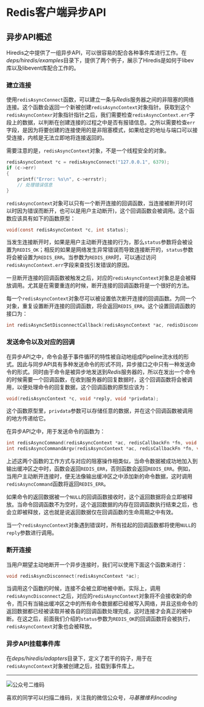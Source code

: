 # Redis客户端异步API

## 异步API概述
Hiredis之中提供了一组异步API，可以很容易的配合各种事件库进行工作。在*deps/hiredis/examples*目录下，提供了两个例子，展示了Hiredis是如何于libev库以及libevent库配合工作的。

### 建立连接
使用`redisAsyncConnect`函数，可以建立一条与*Redis*服务器之间的非阻塞的网络连接。这个函数会返回一个新被创建`redisAsyncContext`对象指针。获取到这个`redisAsyncContexr`对象指针指针之后，我们需要检查`redisAsyncContext.err`字段上的数据，以判断在创建连接的过程之中是否有报错信息。之所以需要检查`err`字段，是因为将要创建的连接使用的是非阻塞模式，如果给定的地址与端口可以接受连接，内核是无法立即地将连接返回的。

需要注意的是，`redisAsyncContext`对象，不是一个线程安全的对象。

```c
redisAsyncContext *c = redisAsyncConnect("127.0.0.1", 6379);
if (c->err)
{
    printf("Error: %s\n", c->errstr);
    // 处理错误信息
}
```

`redisAsyncContext`对象可以只有一个断开连接的回调函数，当连接被断开时(可以时因为错误而断开，也可以是用户主动断开)，这个回调函数会被调用。这个函数应该具有如下的函数原型：
```c
void(const redisAsyncContext *c, int status);
```
当发生连接断开时，如果是用户主动断开连接的行为，那么`status`参数将会被设置为`REDIS_OK`；相反的如果是网络发生异常错误而导致连接断开的，`status`参数将会被设置为`REDIS_ERR`。当参数为`REDIS_ERR`时，可以通过访问`redisAsyncContext.err`字段来查找引发错误的原因。

一旦断开连接的回调函数被触发之后，对应的`redisAsyncContext`对象总是会被释放调用。尤其是在需要重连的时候，断开连接的回调函数将是一个很好的方法。

每一个`redisAsyncContext`对象尽可以被设置依次断开连接的回调函数。为同一个对象，重复设置断开连接的回调函数，将会返回`REDIS_ERR`。这个设置回调函数的接口为：
```c
int redisAsyncSetDisconnectCallback(redisAsyncContext *ac, redisDisconnectCallback *fn);
```

### 发送命令以及对应的回调
在异步API之中，命令会基于事件循环的特性被自动地组成Pipeline流水线的形式。因此与同步API具有多种发送命令的形式不同，异步接口之中只有一种发送命令的形式。同时由于命令是被异步地发送到*Redis*服务器的，所以在发出一个命令的时候需要一个回调函数，在收到服务器的回复数据时，这个回调函数将会被调用，以便处理命令的回复数据，这个回调函数的原型应该为：
```c
void(redisAsyncContext *c, void *reply, void *privdata);
```
这个函数原型里，`privdata`参数可以存储任意的数据，并在这个回调函数被调用的地方传递给它。

在异步API之中，用于发送命令的函数为：
```c
int redisAsyncCommand(redisAsyncContext *ac, redisCallbackFn *fn, void *privdata, const char *format, ...);
int redisAsyncCommandArgv(redisAsyncContext *ac, redisCallbackFn *fn, void *privdata, int argc, const char **argv, const size_t *argvlen);
```
上述这两个函数的工作方式与对应的阻塞操作相类似，当命令数据被成功地加入到输出缓冲区之中时，函数会返回`REDIS_ERR`，否则函数会返回`REDIS_ERR`。例如，当用户主动断开连接时，便无法像输出缓冲区之中添加新的命令数据，这时调用`redisAsyncCommand`函数将返回`REDIS_ERR`。

如果命令的返回数据被一个`NULL`的回调函数接收时，这个返回数据将会立即被释放。当命令回调函数不为空时，这个返回数据的内存在回调函数执行结束之后，也会立即被释放，这也就是说返回数据仅在回调函数的生命周期之中有效。

当一个`redisAsyncContext`对象遇到错误时，所有挂起的回调函数都将使用`NULL`的`reply`参数进行调用。

### 断开连接

当用户期望主动地断开一个异步连接时，我们可以使用下面这个函数来进行：
```c
void redisAsyncDisconnect(redisAsyncContext *ac);
```
当调用这个函数的时候，连接不会被立即地被中断。实际上，调用`redisAsyncDisconnect`之后，对应的`redisAsyncContext`对象将不会接收新的命令，而只有当输出缓冲区之中的所有命令数据都已经被写入网络，并且这些命令的返回数据都已经被读取并被各自的回调函数处理完成，这时连接才会真正的被中断。在这之后，前面我们介绍的`status`参数为`REDIS_OK`的回调函数将会被执行，`redisAsyncContext`对象也会被释放。

### 异步API挂载事件库
在*deps/hiredis/adapters*目录下，定义了若干的钩子，用于在`redisAsyncContext`对象被创建之后，挂载到事件库上。



























***
![公众号二维码](https://machiavelli-1301806039.cos.ap-beijing.myqcloud.com/qrcode_for_gh_836beef2355a_344.jpg)

喜欢的同学可以扫描二维码，关注我的微信公众号，*马基雅维利incoding*